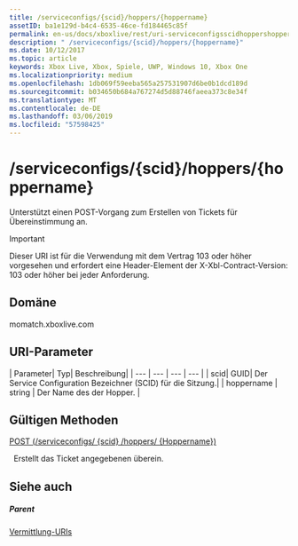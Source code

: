 ```yaml
---
title: /serviceconfigs/{scid}/hoppers/{hoppername}
assetID: ba1e129d-b4c4-6535-46ce-fd184465c85f
permalink: en-us/docs/xboxlive/rest/uri-serviceconfigsscidhoppershoppername.html
description: " /serviceconfigs/{scid}/hoppers/{hoppername}"
ms.date: 10/12/2017
ms.topic: article
keywords: Xbox Live, Xbox, Spiele, UWP, Windows 10, Xbox One
ms.localizationpriority: medium
ms.openlocfilehash: 1db069f59eeba565a257531907d6be0b1dcd189d
ms.sourcegitcommit: b034650b684a767274d5d88746faeea373c8e34f
ms.translationtype: MT
ms.contentlocale: de-DE
ms.lasthandoff: 03/06/2019
ms.locfileid: "57598425"
---
```

# <a name="serviceconfigsscidhoppershoppername"></a>/serviceconfigs/{scid}/hoppers/{hoppername}

Unterstützt einen POST-Vorgang zum Erstellen von Tickets für Übereinstimmung an.

> [!IMPORTANT]
> Dieser URI ist für die Verwendung mit dem Vertrag 103 oder höher vorgesehen und erfordert eine Header-Element der X-Xbl-Contract-Version: 103 oder höher bei jeder Anforderung.

<a id="ID4ER"></a>


## <a name="domain"></a>Domäne
momatch.xboxlive.com  
<a id="ID4EW"></a>


## <a name="uri-parameters"></a>URI-Parameter

| Parameter| Typ| Beschreibung|
| --- | --- | --- | --- |
| scid| GUID| Der Service Configuration Bezeichner (SCID) für die Sitzung.|
| hoppername | string | Der Name des der Hopper. |

<a id="ID4E2B"></a>


## <a name="valid-methods"></a>Gültigen Methoden

[POST (/serviceconfigs/ {scid} /hoppers/ {Hoppername})](uri-serviceconfigsscidhoppershoppernamepost.md)

&nbsp;&nbsp;Erstellt das Ticket angegebenen überein.

<a id="ID4EFC"></a>


## <a name="see-also"></a>Siehe auch

<a id="ID4EHC"></a>


##### <a name="parent"></a>Parent  

[Vermittlung-URIs](atoc-reference-matchtickets.md)
